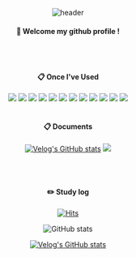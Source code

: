 
<div align="center"> 

![header](https://capsule-render.vercel.app/api?type=cylinder&color=000000&height=150&section=header&text=minzzn🐹&fontColor=ffffff&fontSize=70&animation=fadeIn&fontAlignY=55&desc=%20&descAlignY=62&descAlign=62)
  
####  :wave: Welcome my github profile !

  
 <br/>
 <br/>
  
####  :clipboard: Once I've Used 

<img src="https://img.shields.io/badge/HTML-E34F26?style=for-the-badge&logo=HTML5&logoColor=black">
<img src="https://img.shields.io/badge/CSS-1572B6?style=for-the-badge&logo=CSS3&logoColor=black">
<img src="https://img.shields.io/badge/JAVASCRIPT-F7DF1E?style=for-the-badge&logo=javascript&logoColor=black">
<img src="https://img.shields.io/badge/TYPESCRIPT-3178C6?style=for-the-badge&logo=typescript&logoColor=black">
<img src="https://img.shields.io/badge/REACT-61DAFB?style=for-the-badge&logo=react&logoColor=black">
<img src="https://img.shields.io/badge/REACTNATIVE-61DAFB?style=for-the-badge&logo=react&logoColor=black">
<img src="https://img.shields.io/badge/STYLEDCOMPONENTS-DB7093?style=for-the-badge&logo=styledcomponents&logoColor=black">



<img src="https://img.shields.io/badge/c-A8B9CC?style=for-the-badge&logo=c&logoColor=black">
<img src="https://img.shields.io/badge/csharp-512BD4?style=for-the-badge&logo=csharp&logoColor=black">
<img src="https://img.shields.io/badge/cplusplus-00599C?style=for-the-badge&logo=cpluspluss&logoColor=black">
<img src="https://img.shields.io/badge/python-3776AB?style=for-the-badge&logo=python&logoColor=black">
<img src="https://img.shields.io/badge/tensorflow-FF6F00?style=for-the-badge&logo=tensorflow&logoColor=black">

 <br/>
 <br/>
 
####  :clipboard: Documents

[![Velog's GitHub stats](https://velog-readme-stats.vercel.app/api/badge?name=minzzn)](https://velog.io/@minzzn) 
<img src="https://img.shields.io/badge/Notion-FFFFFF?style=for-the-badge&logo=Notion&logoColor=black">

   <br/>
   <br/>
 
#### :pencil2: Study log
  
[![Hits](https://hits.seeyoufarm.com/api/count/incr/badge.svg?url=https%3A%2F%2Fgithub.com%2Fminzzn&count_bg=%2383FF8E&title_bg=%233B333C&icon=codeigniter.svg&icon_color=%2374E87F&title=hits&edge_flat=false)](https://hits.seeyoufarm.com)

![GitHub stats](https://github-readme-stats.vercel.app/api?username=minzzn&show_icons=true&theme=blue-green)

[![Velog's GitHub stats](https://velog-readme-stats.vercel.app/api?name=minzzn)](https://github.com/minzzn/velog-readme-stats)

</div>
